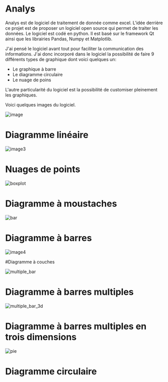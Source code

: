 # Analys

Analys est de logiciel de traitement de donnée comme excel. L'idée derrière ce projet est de proposer un logiciel open source qui permet de traiter les données. 
Le logiciel est codé en python. Il est basé sur le framework Qt ainsi que les librairies Pandas, Numpy et Matplotlib.

J'ai pensé le logiciel avant tout pour faciliter la communication des informations. J'ai donc incorporé dans le logiciel la possibilité de faire 9 différents types de graphique dont voici quelques un:
 - Le graphique à barre
 - Le diagramme circulaire
 - Le nuage de poins

L'autre particularité du logiciel est la possibilité de customiser pleinement les graphiques. 

Voici quelques images du logiciel.
 
![image](https://user-images.githubusercontent.com/83865024/191851677-7f9596a1-48c1-4ab5-a146-fd1cf20b7a7a.png)

# Diagramme linéaire

![image3](https://user-images.githubusercontent.com/83865024/191851693-21c268bc-1e70-4148-8a69-361dcd6c9353.png)
# Nuages de points

![boxplot](https://user-images.githubusercontent.com/83865024/191851716-80e0cde1-5cbe-41eb-a23f-da37c69c8b95.png)

# Diagramme à moustaches

![bar](https://user-images.githubusercontent.com/83865024/191851724-4d01a6a9-518c-4dc3-bd8b-c907b9f28ee8.png)

# Diagramme à barres

![image4](https://user-images.githubusercontent.com/83865024/191851748-818d6e67-435f-45a9-8276-81d9a1d9d55e.png)

#Diagramme à couches

![multiple_bar](https://user-images.githubusercontent.com/83865024/191851758-cdd50d3f-340e-4a12-9a0c-d34fecec778f.png)

# Diagramme à barres multiples

![multiple_bar_3d](https://user-images.githubusercontent.com/83865024/191851769-d827f7de-deb2-480c-acf4-f24a4549474d.png)

# Diagramme à barres multiples en trois dimensions

![pie](https://user-images.githubusercontent.com/83865024/191851781-953cf0f5-61fb-43d0-b235-a6e9bc0778a4.png)

# Diagramme circulaire
